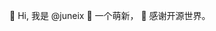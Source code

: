 👋 Hi, 我是 @juneix
👀 一个萌新，
🌱 感谢开源世界。

<!---
juneix/juneix is a ✨ special ✨ repository because its `README.md` (this file) appears on your GitHub profile.
You can click the Preview link to take a look at your changes.
--->
